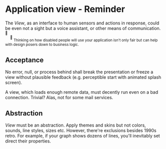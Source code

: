 # Application view - Reminder

The _View_, as an interface to human sensors and actions in response, could be even not a sight but a voice assistant, or other means of communication.<sup>:raising_hand:</sup>\
&nbsp;&nbsp;&nbsp;&nbsp;<sup>:raising_hand:</sup>&nbsp;<sub>Thinking on how disabled people will use your application isn't only fair but can help with design posers down to business logic.</sub>

## Acceptance

No error, null, or process behind shall break the presentation or freeze a view without plausible feedback (e.g. perceptible start with animated splash screen).

A view, which loads enough remote data, must decently run even on a bad connection. Trivial? Alas, not for some mail services.

## Abstraction

_View_ must be an abstraction. Apply themes and skins but not colors, sounds, line styles, sizes etc. However, there're exclusions besides 1990s retro. For example, if your graph shows dozens of lines, you'll inevitably set direct their properties.
